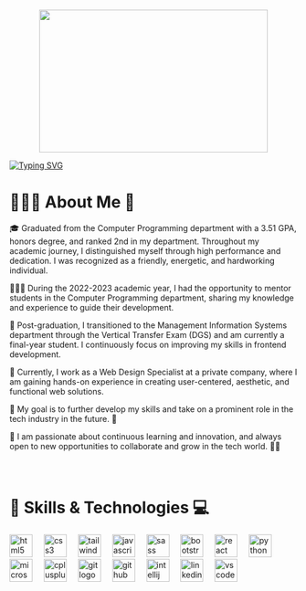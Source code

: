 ###
 <div align="center">
  <img src="https://github.com/demartini/demartini/blob/master/code.gif" width="400" height="250">
</div>


[![Typing SVG](https://readme-typing-svg.herokuapp.com?font=Fira+Code&weight=500&size=22&duration=4000&pause=1000&color=64A7DF&background=FFFFFF00&center=true&width=1000&height=100&lines=%F0%9F%91%A9%F0%9F%8F%BD%E2%80%8D%F0%9F%92%BB+Welcome+to+my+GitHub!+%F0%9F%8C%B1;%F0%9F%91%A9%F0%9F%8F%BD%E2%80%8D%F0%9F%92%BB+Front-end+Developer+%7C+Computer+Programmer++%F0%9F%91%A9%F0%9F%8F%BD%E2%80%8D%F0%9F%92%BB;%F0%9F%8C%B1+Keep+learning%2C+keep+growing%2C+keep+coding!+%F0%9F%92%BB)](https://git.io/typing-svg)
###
<h1>👩🏽‍💻 About Me 🌱</h1>
🎓 Graduated from the Computer Programming department with a 3.51 GPA, honors degree, and ranked 2nd in my department. Throughout my academic journey, I distinguished myself through high performance and dedication. I was recognized as a friendly, energetic, and hardworking individual.


👩🏽‍🏫 During the 2022-2023 academic year, I had the opportunity to mentor students in the Computer Programming department, sharing my knowledge and experience to guide their development.

🚀 Post-graduation, I transitioned to the Management Information Systems department through the Vertical Transfer Exam (DGS) and am currently a final-year student. I continuously focus on improving my skills in frontend development.

💼 Currently, I work as a Web Design Specialist at a private company, where I am gaining hands-on experience in creating user-centered, aesthetic, and functional web solutions.

🔧 My goal is to further develop my skills and take on a prominent role in the tech industry in the future. 🚀

🌟 I am passionate about continuous learning and innovation, and always open to new opportunities to collaborate and grow in the tech world. 🚀💡
###

<br>

<h1>🔧 Skills & Technologies 💻</h1>
<div align="left">
  <img src="https://cdn.jsdelivr.net/gh/devicons/devicon/icons/html5/html5-original.svg" height="40" alt="html5 logo"  />
  <img width="12" />
  <img src="https://cdn.jsdelivr.net/gh/devicons/devicon/icons/css3/css3-original.svg" height="40" alt="css3 logo"  />
  <img width="12" />
  <img src="https://cdn.jsdelivr.net/gh/devicons/devicon/icons/tailwindcss/tailwindcss-original-wordmark.svg" height="40" alt="tailwindcss logo"  />
  <img width="12" />
  <img src="https://cdn.jsdelivr.net/gh/devicons/devicon/icons/javascript/javascript-original.svg" height="40" alt="javascript logo"  />
  <img width="12" />
  <img src="https://cdn.jsdelivr.net/gh/devicons/devicon/icons/sass/sass-original.svg" height="40" alt="sass logo"  />
  <img width="12" />
  <img src="https://cdn.jsdelivr.net/gh/devicons/devicon/icons/bootstrap/bootstrap-original.svg" height="40" alt="bootstrap logo"  />
  <img width="12" />
  <img src="https://cdn.jsdelivr.net/gh/devicons/devicon/icons/react/react-original.svg" height="40" alt="react logo"  />
  <img width="12" />
  <img src="https://cdn.jsdelivr.net/gh/devicons/devicon/icons/python/python-original.svg" height="40" alt="python logo"  />
  <img width="12" />
  <img src="https://cdn.jsdelivr.net/gh/devicons/devicon/icons/microsoftsqlserver/microsoftsqlserver-plain.svg" height="40" alt="microsoftsqlserver logo"  />
  <img width="12" />
  <img src="https://cdn.jsdelivr.net/gh/devicons/devicon/icons/cplusplus/cplusplus-original.svg" height="40" alt="cplusplus logo"  />
  <img width="12" />
  <img src="https://cdn.jsdelivr.net/gh/devicons/devicon/icons/git/git-original.svg" height="40" alt="git logo"  />
  <img width="12" />
  <img src="https://cdn.jsdelivr.net/gh/devicons/devicon/icons/github/github-original.svg" height="40" alt="github logo"  />
  <img width="12" />
  <img src="https://cdn.jsdelivr.net/gh/devicons/devicon/icons/intellij/intellij-original.svg" height="40" alt="intellij logo"  />
  <img width="12" />
  <img src="https://cdn.jsdelivr.net/gh/devicons/devicon/icons/linkedin/linkedin-original.svg" height="40" alt="linkedin logo"  />
  <img width="12" />
  <img src="https://cdn.jsdelivr.net/gh/devicons/devicon/icons/vscode/vscode-original.svg" height="40" alt="vscode logo"  />
</div>
<br>

###


